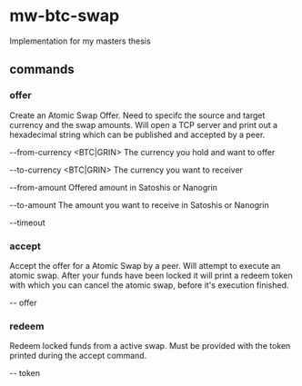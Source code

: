 # mw-btc-swap
Implementation for my masters thesis

## commands

### offer
Create an Atomic Swap Offer. Need to specifc the source and target currency and the swap amounts.
Will open a TCP server and print out a hexadecimal string which can be published and accepted by a peer.

--from-currency <BTC|GRIN> The currency you hold and want to offer

--to-currency <BTC|GRIN> The currency you want to receiver

--from-amount <amount> Offered amount in Satoshis or Nanogrin

--to-amount <amount> The amount you want to receive in Satoshis or Nanogrin

--timeout <minutes>

### accept
Accept the offer for a Atomic Swap by a peer. 
Will attempt to execute an atomic swap.
After your funds have been locked it will print a redeem token with which you can cancel the atomic swap, before it's execution finished.

-- offer <string>

### redeem
Redeem locked funds from a active swap.
Must be provided with the token printed during the accept command.

-- token <string>